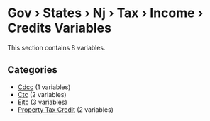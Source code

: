 # Gov › States › Nj › Tax › Income › Credits Variables

This section contains 8 variables.

## Categories

- [Cdcc](cdcc/index.md) (1 variables)
- [Ctc](ctc/index.md) (2 variables)
- [Eitc](eitc/index.md) (3 variables)
- [Property Tax Credit](property_tax_credit/index.md) (2 variables)
